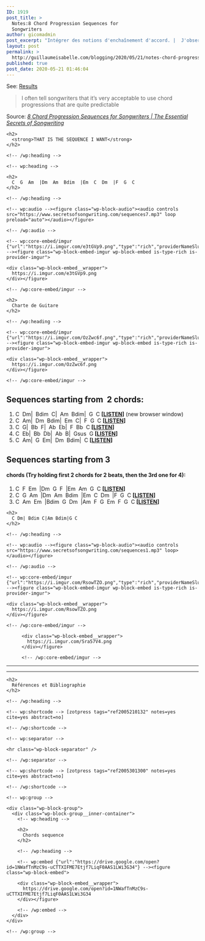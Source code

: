 ```yaml
---
ID: 1919
post_title: >
  Notes:8 Chord Progression Sequences for
  Songwriters
author: gicomadmin
post_excerpt: "Intégrer des notions d'enchaînement d'accord. |  J'observe que mes enchaînements d'accord ne résoudent pas où je le désir "
layout: post
permalink: >
  http://guillaumeisabelle.com/blogging/2020/05/21/notes-chord-progression-sequences-ref2005210132/
published: true
post_date: 2020-05-21 01:46:04
---
```

<!-- wp:paragraph -->

See: <a href="#results" class="aioseop-link">Results</a>

<!-- /wp:paragraph -->

> I often tell songwriters that it’s very acceptable to use chord progressions that are quite predictable

Source: *[8 Chord Progression Sequences for Songwriters | The Essential Secrets of Songwriting][1]*

<!-- wp:more -->

<!--more-->

<!-- /wp:more -->

<!-- wp:group -->

<div class="wp-block-group" id="results">
  <div class="wp-block-group__inner-container">
    <!-- wp:heading -->
    
    <h2>
      <strong>THAT IS THE SEQUENCE I WANT</strong>
    </h2>
    
    <!-- /wp:heading -->
    
    <!-- wp:heading -->
    
    <h2>
      C  G  Am  |Dm  Am  Bdim  |Em  C  Dm  |F  G  C
    </h2>
    
    <!-- /wp:heading -->
    
    <!-- wp:audio --><figure class="wp-block-audio"><audio controls src="https://www.secretsofsongwriting.com/sequences7.mp3" loop preload="auto"></audio></figure> 
    
    <!-- /wp:audio -->
    
    <!-- wp:core-embed/imgur {"url":"https://i.imgur.com/e3tGVp9.png","type":"rich","providerNameSlug":"imgur","className":""} --><figure class="wp-block-embed-imgur wp-block-embed is-type-rich is-provider-imgur">
    
    <div class="wp-block-embed__wrapper">
      https://i.imgur.com/e3tGVp9.png
    </div></figure> 
    
    <!-- /wp:core-embed/imgur -->
  </div>
</div>

<!-- /wp:group -->

<!-- wp:group -->

<div class="wp-block-group">
  <div class="wp-block-group__inner-container">
    <!-- wp:heading -->
    
    <h2>
      Charte de Guitare
    </h2>
    
    <!-- /wp:heading -->
    
    <!-- wp:core-embed/imgur {"url":"https://i.imgur.com/OzZwc6f.png","type":"rich","providerNameSlug":"imgur","className":""} --><figure class="wp-block-embed-imgur wp-block-embed is-type-rich is-provider-imgur">
    
    <div class="wp-block-embed__wrapper">
      https://i.imgur.com/OzZwc6f.png
    </div></figure> 
    
    <!-- /wp:core-embed/imgur -->
  </div>
</div>

<!-- /wp:group -->

<!-- wp:heading -->

## Sequences starting from  2 chords:

<!-- /wp:heading -->

<!-- wp:list {"ordered":true} -->

1.  C  Dm|  Bdim  C|  Am  Bdim|  G  C **[<a href="https://www.secretsofsongwriting.com/sequences1.mp3" target="_blank" rel="noreferrer noopener">LISTEN</a>]** (new browser window)
2.  C  Am|  Dm  Bdim|  Em  C|  F  G  C **[<a href="https://www.secretsofsongwriting.com/sequences2.mp3" target="_blank" rel="noreferrer noopener">LISTEN</a>]**
3.  C  G|  Bb  F|  Ab  Eb|  F  Bb  C **[<a href="https://www.secretsofsongwriting.com/sequences3.mp3" target="_blank" rel="noreferrer noopener">LISTEN</a>]**
4.  C  Eb|  Bb  Db|  Ab  B|  Gsus  G **[<a href="https://www.secretsofsongwriting.com/sequences4.mp3" target="_blank" rel="noreferrer noopener">LISTEN</a>]**
5.  C  Am|  G  Em|  Dm  Bdim|  C **[<a href="https://www.secretsofsongwriting.com/sequences5.mp3" target="_blank" rel="noreferrer noopener">LISTEN</a>]**

<!-- /wp:list -->

<!-- wp:heading -->

## Sequences starting from 3 

<!-- /wp:heading -->

<!-- wp:heading {"level":4} -->

#### chords (Try holding first 2 chords for 2 beats, then the 3rd one for 4):

<!-- /wp:heading -->

<!-- wp:list {"ordered":true} -->

1.  C  F  Em  |Dm  G  F  |Em  Am  G  C **[<a href="https://www.secretsofsongwriting.com/sequences6.mp3" target="_blank" rel="noreferrer noopener">LISTEN</a>]**
2.  C  G  Am  |Dm  Am  Bdim  |Em  C  Dm  |F  G  C **[<a href="https://www.secretsofsongwriting.com/sequences7.mp3" target="_blank" rel="noreferrer noopener">LISTEN</a>]**
3.  C  Am  Em  |Bdim  G  Dm  |Am  F  G  Em  F  G  C **[<a href="https://www.secretsofsongwriting.com/sequences8.mp3" target="_blank" rel="noreferrer noopener">LISTEN</a>]**

<!-- /wp:list -->

<!-- wp:group -->

<div class="wp-block-group">
  <div class="wp-block-group__inner-container">
    <!-- wp:heading -->
    
    <h2>
      C Dm| Bdim C|Am Bdim|G C
    </h2>
    
    <!-- /wp:heading -->
    
    <!-- wp:audio --><figure class="wp-block-audio"><audio controls src="https://www.secretsofsongwriting.com/sequences1.mp3" loop></audio></figure> 
    
    <!-- /wp:audio -->
    
    <!-- wp:core-embed/imgur {"url":"https://i.imgur.com/RsowTZO.png","type":"rich","providerNameSlug":"imgur","className":""} --><figure class="wp-block-embed-imgur wp-block-embed is-type-rich is-provider-imgur">
    
    <div class="wp-block-embed__wrapper">
      https://i.imgur.com/RsowTZO.png
    </div></figure> 
    
    <!-- /wp:core-embed/imgur -->
  </div>
</div>

<!-- /wp:group -->

<!-- wp:group -->

<div class="wp-block-group" id="chord-Bb">
  <div class="wp-block-group__inner-container">
    <!-- wp:core-embed/imgur {"url":"https://i.imgur.com/Sra57V4.png","type":"rich","providerNameSlug":"imgur","className":""} --><figure class="wp-block-embed-imgur wp-block-embed is-type-rich is-provider-imgur">
    
    <div class="wp-block-embed__wrapper">
      https://i.imgur.com/Sra57V4.png
    </div></figure> 
    
    <!-- /wp:core-embed/imgur -->
  </div>
</div>

<!-- /wp:group -->

<!-- wp:separator -->

<hr class="wp-block-separator" />

<!-- /wp:separator -->

<!-- wp:separator -->

<hr class="wp-block-separator" />

<!-- /wp:separator -->

<!-- wp:group -->

<div class="wp-block-group">
  <div class="wp-block-group__inner-container">
    <!-- wp:heading -->
    
    <h2>
      Références et Bibliographie
    </h2>
    
    <!-- /wp:heading -->
    
    <!-- wp:shortcode --> [zotpress tags="ref2005210132" notes=yes cite=yes abstract=no] 
    
    <!-- /wp:shortcode -->
    
    <!-- wp:separator -->
    
    <hr class="wp-block-separator" />
    
    <!-- /wp:separator -->
    
    <!-- wp:shortcode --> [zotpress tags="ref2005301300" notes=yes cite=yes abstract=no] 
    
    <!-- /wp:shortcode -->
    
    <!-- wp:group -->
    
    <div class="wp-block-group">
      <div class="wp-block-group__inner-container">
        <!-- wp:heading -->
        
        <h2>
          Chords sequence
        </h2>
        
        <!-- /wp:heading -->
        
        <!-- wp:embed {"url":"https://drive.google.com/open?id=1NWafTnMzC9s-uCTTXIFME7Etjf7LiqF0AAS1LWi3G34"} --><figure class="wp-block-embed">
        
        <div class="wp-block-embed__wrapper">
          https://drive.google.com/open?id=1NWafTnMzC9s-uCTTXIFME7Etjf7LiqF0AAS1LWi3G34
        </div></figure> 
        
        <!-- /wp:embed -->
      </div>
    </div>
    
    <!-- /wp:group -->
  </div>
</div>

<!-- /wp:group -->

<!-- wp:paragraph -->



<!-- /wp:paragraph -->

 [1]: https://www.secretsofsongwriting.com/2012/02/01/8-chord-progression-sequences-for-songwriters/